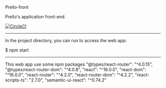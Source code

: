 
Prello-front

Prello's application front-end.

[![CircleCI](https://circleci.com/gh/awi2017-option1group1/Prello-front/tree/master.svg?style=svg)](https://circleci.com/gh/awi2017-option1group1/Prello-front/tree/master)

- - - - - - - - -

In the project directory, you can run to access the web app:

$ npm start

- - - - - - - - -

This web app use some npm packages
    "@types/react-router": "^4.0.15",
    "@types/react-router-dom": "^4.0.8",
    "react": "^16.0.0",
    "react-dom": "^16.0.0",
    "react-router": "^4.2.0",
    "react-router-dom": "^4.2.2",
    "react-scripts-ts": "2.7.0",
    "semantic-ui-react": "^0.74.2"


